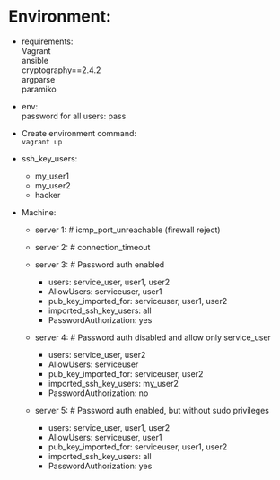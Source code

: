 # Environment:
- requirements:\
Vagrant  
ansible  
cryptography==2.4.2  
argparse  
paramiko  

- env:  
password for all users: pass 

- Create environment command:  
```vagrant up```

 - ssh_key_users:
   - my_user1
   - my_user2
   - hacker
- Machine:
   - server 1: # icmp_port_unreachable (firewall reject)

   - server 2: # connection_timeout

   - server 3: # Password auth enabled
       - users: service_user, user1, user2
       - AllowUsers: serviceuser, user1
       - pub_key_imported_for: serviceuser, user1, user2
       - imported_ssh_key_users: all
       - PasswordAuthorization: yes

   - server 4: # Password auth disabled and allow only service_user
       - users: service_user, user2
       - AllowUsers: serviceuser
       - pub_key_imported_for: serviceuser, user2
       - imported_ssh_key_users: my_user2
       - PasswordAuthorization: no 

   - server 5: # Password auth enabled, but without sudo privileges
       - users: service_user, user1, user2
       - AllowUsers: serviceuser, user1
       - pub_key_imported_for: serviceuser, user1, user2
       - imported_ssh_key_users: all
       - PasswordAuthorization: yes